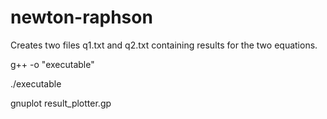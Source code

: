 # newton-raphson

Creates two files q1.txt and q2.txt containing results for the two equations.

g++ -o "executable"

./executable

gnuplot result_plotter.gp 
